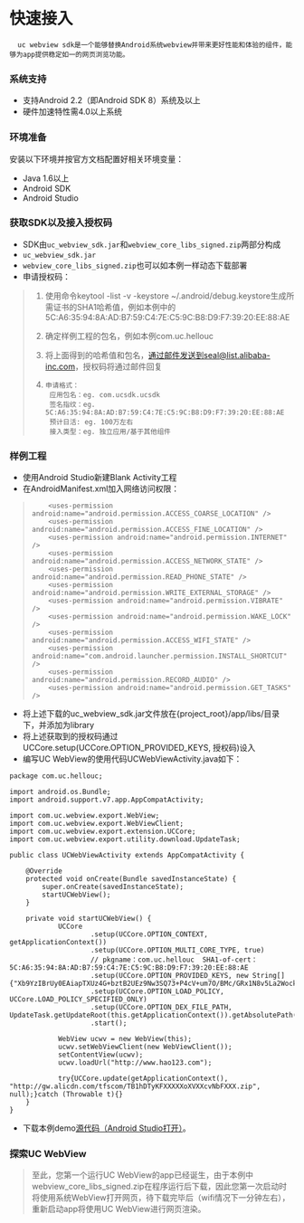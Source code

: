 快速接入
====
      uc webview sdk是一个能够替换Android系统webview并带来更好性能和体验的组件，能够为app提供稳定如一的网页浏览功能。

### 系统支持
* 支持Android 2.2（即Android SDK 8）系统及以上
* 硬件加速特性需4.0以上系统

### 环境准备
安装以下环境并按官方文档配置好相关环境变量：
* Java 1.6以上
* Android SDK
* Android Studio

### 获取SDK以及接入授权码
* SDK由`uc_webview_sdk.jar`和`webview_core_libs_signed.zip`两部分构成
* `uc_webview_sdk.jar`
* `webview_core_libs_signed.zip`也可以如本例一样动态下载部署
* 申请授权码：

> 1.  使用命令keytool -list -v -keystore ~/.android/debug.keystore生成所需证书的SHA1哈希值，例如本例中的5C:A6:35:94:8A:AD:B7:59:C4:7E:C5:9C:B8:D9:F7:39:20:EE:88:AE
>
> 2. 确定样例工程的包名，例如本例com.uc.hellouc
>
> 3. 将上面得到的哈希值和包名，通过邮件发送到seal@list.alibaba-inc.com，授权码将通过邮件回复
>
> 4.     申请格式：
>         应用包名：eg. com.ucsdk.ucsdk
>         签名指纹：eg. 5C:A6:35:94:8A:AD:B7:59:C4:7E:C5:9C:B8:D9:F7:39:20:EE:88:AE
>         预计日活: eg. 100万左右
>         接入类型：eg. 独立应用/基于其他组件

### 样例工程

* 使用Android Studio新建Blank Activity工程
* 在AndroidManifest.xml加入网络访问权限：
>         <uses-permission android:name="android.permission.ACCESS_COARSE_LOCATION" />
>         <uses-permission android:name="android.permission.ACCESS_FINE_LOCATION" />
>         <uses-permission android:name="android.permission.INTERNET" />
>         <uses-permission android:name="android.permission.ACCESS_NETWORK_STATE" />
>         <uses-permission android:name="android.permission.READ_PHONE_STATE" />
>         <uses-permission android:name="android.permission.WRITE_EXTERNAL_STORAGE" />
>         <uses-permission android:name="android.permission.VIBRATE" />
>         <uses-permission android:name="android.permission.WAKE_LOCK" />
>         <uses-permission android:name="android.permission.ACCESS_WIFI_STATE" />
>         <uses-permission android:name="com.android.launcher.permission.INSTALL_SHORTCUT" />
>         <uses-permission android:name="android.permission.RECORD_AUDIO" />
>         <uses-permission android:name="android.permission.GET_TASKS" />


* 将上述下载的uc_webview_sdk.jar文件放在{project_root}/app/libs/目录下，并添加为library
* 将上述获取到的授权码通过UCCore.setup(UCCore.OPTION_PROVIDED_KEYS, 授权码)设入
* 编写UC WebView的使用代码UCWebViewActivity.java如下：

```
package com.uc.hellouc;
 
import android.os.Bundle;
import android.support.v7.app.AppCompatActivity;
 
import com.uc.webview.export.WebView;
import com.uc.webview.export.WebViewClient;
import com.uc.webview.export.extension.UCCore;
import com.uc.webview.export.utility.download.UpdateTask;
 
public class UCWebViewActivity extends AppCompatActivity {
 
    @Override
    protected void onCreate(Bundle savedInstanceState) {
        super.onCreate(savedInstanceState);
        startUCWebView();
    }
 
    private void startUCWebView() {
            UCCore
                    .setup(UCCore.OPTION_CONTEXT, getApplicationContext())
                    .setup(UCCore.OPTION_MULTI_CORE_TYPE, true)
                    // pkgname：com.uc.hellouc  SHA1-of-cert：5C:A6:35:94:8A:AD:B7:59:C4:7E:C5:9C:B8:D9:F7:39:20:EE:88:AE
                    .setup(UCCore.OPTION_PROVIDED_KEYS, new String[]{"Xb9YzIBrUy0EAiapTXUz4G+bztB2UEz9Nw3SQ73+P4cV+um7O/BMc/GRx1N8v5La2WocknN1+QGN\nVc0wbefZqg==\n"})
                    .setup(UCCore.OPTION_LOAD_POLICY, UCCore.LOAD_POLICY_SPECIFIED_ONLY)
                    .setup(UCCore.OPTION_DEX_FILE_PATH, UpdateTask.getUpdateRoot(this.getApplicationContext()).getAbsolutePath())
                    .start();
 
            WebView ucwv = new WebView(this);
            ucwv.setWebViewClient(new WebViewClient());
            setContentView(ucwv);
            ucwv.loadUrl("http://www.hao123.com");
 
            try{UCCore.update(getApplicationContext(), "http://gw.alicdn.com/tfscom/TB1hDTyKFXXXXXoXVXXcvNbFXXX.zip", null);}catch (Throwable t){}
    }
}
```
* 下载本例demo[源代码（Android Studio打开）](http://gitlab.alibaba-inc.com/uc-webview-sdk/public-docs/raw/master/samples/hello-uc/hello-uc.zip)。

### 探索UC WebView
>    至此，您第一个运行UC WebView的app已经诞生，由于本例中webview_core_libs_signed.zip在程序运行后下载，因此您第一次启动时将使用系统WebView打开网页，待下载完毕后（wifi情况下一分钟左右），重新启动app将使用UC WebView进行网页渲染。
